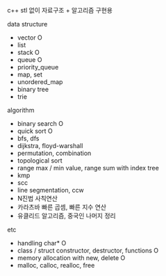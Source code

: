 c++ stl 없이 자료구조 + 알고리즘 구현용

data structure

- vector O
- list 
- stack O 
- queue O
- priority_queue
- map, set
- unordered_map
- binary tree
- trie

algorithm

- binary search O
- quick sort O
- bfs, dfs
- dijkstra, floyd-warshall
- permutation, combination
- topological sort
- range max / min value, range sum with index tree
- kmp
- scc
- line segmentation, ccw
- N진법 사칙연산
- 카라츠바 빠른 곱셈, 빠른 지수 연산
- 유클리드 알고리즘, 중국인 나머지 정리

etc

- handling char* O
- class / struct constructor, destructor, functions O
- memory allocation with new, delete O
- malloc, calloc, realloc, free
